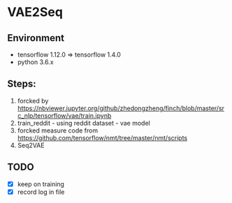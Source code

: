 # VAE2Seq

## Environment
  - tensorflow 1.12.0 => tensorflow 1.4.0
  - python 3.6.x

## Steps:
  1. forcked by https://nbviewer.jupyter.org/github/zhedongzheng/finch/blob/master/src_nlp/tensorflow/vae/train.ipynb
  2. train_reddit
    - using reddit dataset
    - vae model
  3. forcked measure code from https://github.com/tensorflow/nmt/tree/master/nmt/scripts
  4. Seq2VAE

## TODO
  - [x] keep on training
  - [x] record log in file